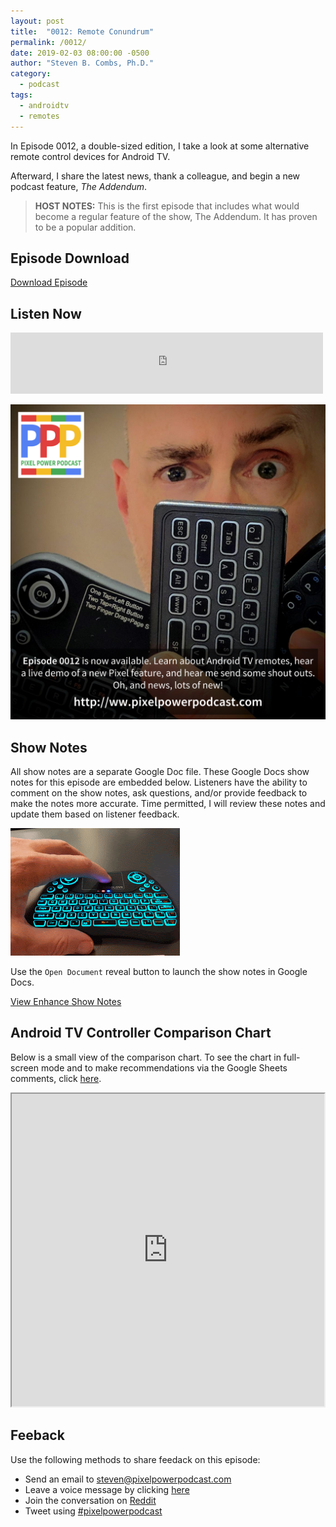 ```yaml
---
layout: post
title:  "0012: Remote Conundrum"
permalink: /0012/
date: 2019-02-03 08:00:00 -0500
author: "Steven B. Combs, Ph.D."
category:
  - podcast
tags:
  - androidtv
  - remotes
---
```


In Episode 0012, a double-sized edition, I take a look at some alternative remote control devices for Android TV.

Afterward, I share the latest news, thank a colleague, and begin a new podcast feature, _The Addendum_.

> **HOST NOTES:** This is the first episode that includes what would become a regular feature of the show, The Addendum. It has proven to be a popular addition.

## Episode Download

[Download Episode](https://s3-us-west-2.amazonaws.com/anchor-audio-bank/production/2019-1-8/9738327-44100-1-8f6a5ad21adbb.mp3)

## Listen Now

<p><iframe src="https://anchor.fm/pixelpowerpodcast/embed/episodes/0012-Remote-Conundrum-e35f73" height="98px" width="500px" frameborder="0" scrolling="no"></iframe></p>

![Episode Album Art](/images/album-art/2019/0012.png)

## Show Notes

All show notes are a separate Google Doc file. These Google Docs show notes for this episode are embedded below. Listeners have the ability to comment on the show notes, ask questions, and/or provide feedback to make the notes more accurate. Time permitted, I will review these notes and update them based on listener feedback.

![Android TV Keyboard](/images/posts/2019-02-03-0012.gif)

Use the `Open Document` reveal button to launch the show notes in Google Docs.

[View Enhance Show Notes](https://docs.google.com/document/d/1obtZ4-CMhle4_fRaXKO9a7cD49nSC5GBl03BPYQLJ6g/edit?usp=sharing)

## Android TV Controller Comparison Chart

Below is a small view of the comparison chart. To see the chart in full-screen mode and to make recommendations via the Google Sheets comments, click [here](https://docs.google.com/spreadsheets/d/1F1QiZ-HV7ihUyPeaxXht719azKlDSw9miJOws4bqL4I/edit?usp=sharing).

<p><iframe src="https://docs.google.com/spreadsheets/d/e/2PACX-1vSqQ3_jz71RQ3NQe2qOL3gSx9SNH5shUyFTifVlAMjUZSPMQClkVRoDok_-GGgxOpnGams0e5wqX9Ly/pubhtml?gid=0&amp;single=true&amp;widget=true&amp;headers=false" width="500px" height="500px"></iframe></p>

## Feeback

Use the following methods to share feedack on this episode:

* Send an email to <steven@pixelpowerpodcast.com>
* Leave a voice message by clicking [here](https://anchor.fm/pixelpowerpodcast/message)
* Join the conversation on [Reddit](https://www.reddit.com/r/pixelpowerpodcast/)
* Tweet using [#pixelpowerpodcast](https://twitter.com/search?q=%23pixelpowerpodcast&src=typed_query)
